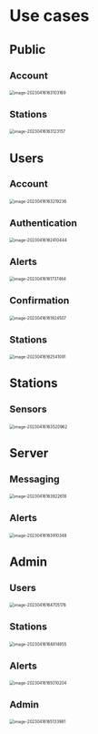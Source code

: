 # Use cases

## Public

### Account

<img src="assets/image-20230416163103169.png" alt="image-20230416163103169" style="zoom:50%;" />

### Stations

<img src="assets/image-20230416163123157.png" alt="image-20230416163123157" style="zoom:50%;" />

## Users

### Account

<img src="assets/image-20230416163219236.png" alt="image-20230416163219236" style="zoom:50%;" />

### Authentication

<img src="assets/image-20230416162410444.png" alt="image-20230416162410444" style="zoom:50%;" />

### Alerts

<img src="assets/image-20230416161737464.png" alt="image-20230416161737464" style="zoom:50%;" />

### Confirmation

<img src="assets/image-20230416161924507.png" alt="image-20230416161924507" style="zoom:50%;" />

### Stations

<img src="assets/image-20230416162541091.png" alt="image-20230416162541091" style="zoom:50%;" />

## Stations

### Sensors

<img src="assets/image-20230416163520962.png" alt="image-20230416163520962" style="zoom:50%;" />

## Server

### Messaging

<img src="assets/image-20230416163822618.png" alt="image-20230416163822618" style="zoom:50%;" />

### Alerts

<img src="assets/image-20230416163910348.png" alt="image-20230416163910348" style="zoom:50%;" />

## Admin

### Users

<img src="assets/image-20230416164705176.png" alt="image-20230416164705176" style="zoom:50%;" />

### Stations

<img src="assets/image-20230416164814855.png" alt="image-20230416164814855" style="zoom:50%;" />

### Alerts

<img src="assets/image-20230416165010204.png" alt="image-20230416165010204" style="zoom:50%;" />

### Admin

<img src="assets/image-20230416165133981.png" alt="image-20230416165133981" style="zoom:50%;" />